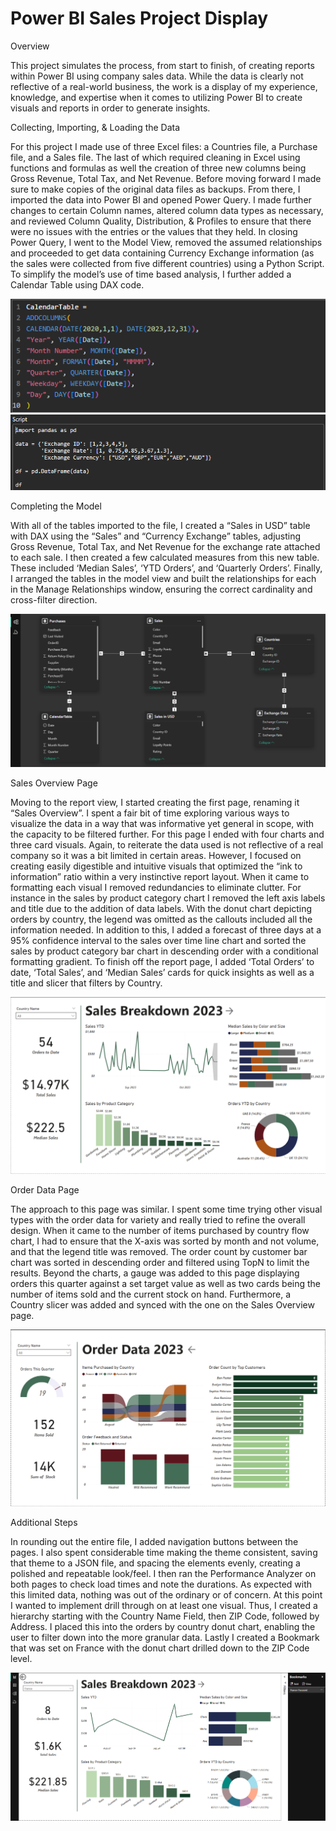 # Power BI Sales Project Display

Overview

This project simulates the process, from start to finish, of creating reports within Power BI using company sales data. While the data is clearly not reflective of a real-world business, the work is a display of my experience, knowledge, and expertise when it comes to utilizing Power BI to create visuals and reports in order to generate insights. 

Collecting, Importing, & Loading the Data

For this project I made use of three Excel files: a Countries file, a Purchase file, and a Sales file. The last of which required cleaning in Excel using functions and formulas as well the creation of three new columns being Gross Revenue, Total Tax, and Net Revenue. Before moving forward I made sure to make copies of the original data files as backups. From there, I imported the data into Power BI and opened Power Query. I made further changes to certain Column names, altered column data types as necessary, and reviewed Column Quality, Distribution, & Profiles to ensure that there were no issues with the entries or the values that they held. 
In closing Power Query, I went to the Model View, removed the assumed relationships and proceeded to get data containing Currency Exchange information (as the sales were collected from five different countries) using a Python Script. To simplify the model’s use of time based analysis, I further added a Calendar Table using DAX code. 

<img src="CalendarTable_DAX.png" alt="Calendar Table DAX "> <img src="ExchangeData_PythonScript.png" alt="Exchange Rate Table Python Script">

Completing the Model 

With all of the tables imported to the file, I created a “Sales in USD” table with DAX using the “Sales” and “Currency Exchange” tables, adjusting Gross Revenue, Total Tax, and Net Revenue for the exchange rate attached to each sale. I then created a few calculated measures from this new table. These included ‘Median Sales’, ‘YTD Orders’, and ‘Quarterly Orders’. Finally, I arranged the tables in the model view and built the relationships for each in the Manage Relationships window, ensuring the correct cardinality and cross-filter direction.

<img src="ModelView.png" alt="Model View Sreenshot">

Sales Overview Page 

Moving to the report view, I started creating the first page, renaming it “Sales Overview”. I spent a fair bit of time exploring various ways to visualize the data in a way that was informative yet general in scope, with the capacity to be filtered further. For this page I ended with four charts and three card visuals. Again, to reiterate the data used is not reflective of a real company so it was a bit limited in certain areas. However, I focused on creating easily digestible and intuitive visuals that optimized the “ink to information” ratio within a very instinctive report layout. 
When it came to formatting each visual I removed redundancies to eliminate clutter. For instance in the sales by product category chart I removed the left axis labels and title due to the addition of data labels. With the donut chart depicting orders by country, the legend was omitted as the callouts included all the information needed. In addition to this, I added a forecast of three days at a 95% confidence interval to the sales over time line chart and sorted the sales by product category bar chart in descending order with a conditional formatting gradient. To finish off the report page, I added ‘Total Orders’ to date, ‘Total Sales’, and ‘Median Sales’ cards for quick insights as well as a title and slicer that filters by Country. 

<img src="SalesOverview.png" alt="Sales Overview Page">

Order Data Page 

The approach to this page was similar. I spent some time trying other visual types with the order data for variety and really tried to refine the overall design. When it came to the number of items purchased by country flow chart, I had to ensure that the X-axis was sorted by month and not volume, and that the legend title was removed. The order count by customer bar chart was sorted in descending order and filtered using TopN to limit the results. Beyond the charts, a gauge was added to this page displaying orders this quarter against a set target value as well as two cards being the number of items sold and the current stock on hand. Furthermore, a Country slicer was added and synced with the one on the Sales Overview page. 

<img src="OrderData.png" alt="Order Data Page">

Additional Steps 

In rounding out the entire file, I added navigation buttons between the pages. I also spent considerable time making the theme consistent, saving that theme to a JSON file, and spacing the elements evenly, creating a polished and repeatable look/feel. I then ran the Performance Analyzer on both pages to check load times and note the durations. As expected with this limited data, nothing was out of the ordinary or of concern. At this point I wanted to implement drill through on at least one visual. Thus, I created a hierarchy starting with the Country Name Field, then ZIP Code, followed by Address. I placed this into the orders by country donut chart, enabling the user to filter down into the more granular data. Lastly I created a Bookmark that was set on France with the donut chart drilled down to the ZIP Code level. 

<img src="FranceFocusedBookmark.png" alt="France Focused Bookmark">



